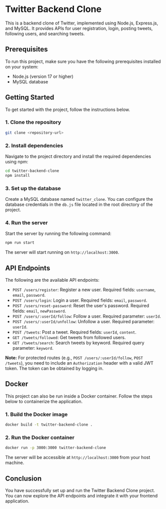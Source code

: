 # Twitter Backend Clone

This is a backend clone of Twitter, implemented using Node.js, Express.js, and MySQL. It provides APIs for user registration, login, posting tweets, following users, and searching tweets.

## Prerequisites

To run this project, make sure you have the following prerequisites installed on your system:

- Node.js (version 17 or higher)
- MySQL database

## Getting Started

To get started with the project, follow the instructions below.

### 1. Clone the repository

```bash
git clone <repository-url>
```

### 2. Install dependencies

Navigate to the project directory and install the required dependencies using npm:

```bash
cd twitter-backend-clone
npm install
```

### 3. Set up the database

Create a MySQL database named `twitter_clone`. You can configure the database credentials in the `db.js` file located in the root directory of the project.

### 4. Run the server

Start the server by running the following command:

```bash
npm run start
```

The server will start running on `http://localhost:3000`.

## API Endpoints

The following are the available API endpoints:

- `POST /users/register`: Register a new user. Required fields: `username`, `email`, `password`.
- `POST /users/login`: Login a user. Required fields: `email`, `password`.
- `POST /users/reset-password`: Reset the user's password. Required fields: `email`, `newPassword`.
- `POST /users/:userId/follow`: Follow a user. Required parameter: `userId`.
- `POST /users/:userId/unfollow`: Unfollow a user. Required parameter: `userId`.
- `POST /tweets`: Post a tweet. Required fields: `userId`, `content`.
- `GET /tweets/followed`: Get tweets from followed users.
- `GET /tweets/search`: Search tweets by keyword. Required query parameter: `keyword`.

**Note:** For protected routes (e.g., `POST /users/:userId/follow`, `POST /tweets`), you need to include an `Authorization` header with a valid JWT token. The token can be obtained by logging in.

## Docker

This project can also be run inside a Docker container. Follow the steps below to containerize the application.

### 1. Build the Docker image

```bash
docker build -t twitter-backend-clone .
```

### 2. Run the Docker container

```bash
docker run -p 3000:3000 twitter-backend-clone
```

The server will be accessible at `http://localhost:3000` from your host machine.

## Conclusion

You have successfully set up and run the Twitter Backend Clone project. You can now explore the API endpoints and integrate it with your frontend application.
